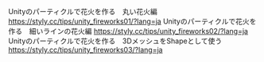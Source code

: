 ﻿Unityのパーティクルで花火を作る　丸い花火編 https://styly.cc/tips/unity_fireworks01/?lang=ja
Unityのパーティクルで花火を作る　細いラインの花火編 https://styly.cc/tips/unity_fireworks02/?lang=ja
Unityのパーティクルで花火を作る　3DメッシュをShapeとして使う https://styly.cc/tips/unity_fireworks03/?lang=ja